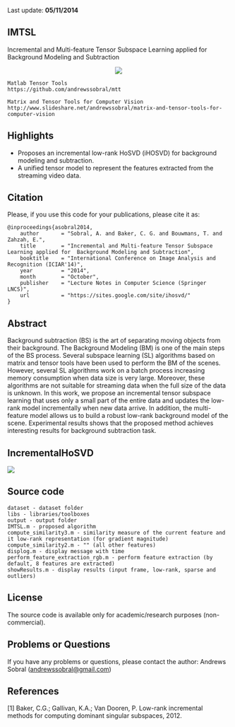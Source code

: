 Last update: **05/11/2014**

IMTSL
-----
Incremental and Multi-feature Tensor Subspace Learning applied for Background Modeling and Subtraction

<p align="center"><img src="https://sites.google.com/site/ihosvd/_/rsrc/1405352965295/ihosvd.png" /></p>

```
Matlab Tensor Tools
https://github.com/andrewssobral/mtt

Matrix and Tensor Tools for Computer Vision 
http://www.slideshare.net/andrewssobral/matrix-and-tensor-tools-for-computer-vision
```

Highlights
----------
* Proposes an incremental low-rank HoSVD (iHOSVD) for background modeling and subtraction.
* A unified tensor model to represent the features extracted from the streaming video data.

Citation
---------
Please, if you use this code for your publications, please cite it as:
```
@inproceedings{asobral2014,
    author       = "Sobral, A. and Baker, C. G. and Bouwmans, T. and Zahzah, E.",
    title        = "Incremental and Multi-feature Tensor Subspace Learning applied for  Background Modeling and Subtraction",
    booktitle    = "International Conference on Image Analysis and Recognition (ICIAR'14)",
    year         = "2014",
    month        = "October",
    publisher    = "Lecture Notes in Computer Science (Springer LNCS)",
    url          = "https://sites.google.com/site/ihosvd/"
}
```

Abstract
--------
Background subtraction (BS) is the art of separating moving objects from their background. The Background Modeling (BM) is one of the main steps of the BS process. Several subspace learning (SL) algorithms based on matrix and tensor tools have been used to perform the BM of the scenes. However, several SL algorithms work on a batch process increasing memory consumption when data size is very large. Moreover, these algorithms are not suitable for streaming data when the full size of the data is unknown. In this work, we propose an incremental tensor subspace learning that uses only a small part of the entire data and updates the low-rank model incrementally when new data arrive. In addition, the multi-feature model allows us to build a robust low-rank background model of the scene. Experimental results shows that the proposed method achieves interesting results for background subtraction task.

IncrementalHoSVD
----------------
<p align="left"><img src="https://sites.google.com/site/ihosvd/incrementalHOSVD.png?width=600" /></p>

Source code
-----------
```
dataset - dataset folder
libs - libraries/toolboxes
output - output folder
IMTSL.m - proposed algorithm
compute_similarity3.m - similarity measure of the current feature and it low-rank representation (for gradient magnitude)
compute_similarity2.m - "" (all other features)
displog.m - display message with time
perform_feature_extraction_rgb.m - perform feature extraction (by default, 8 features are extracted)
showResults.m - display results (input frame, low-rank, sparse and outliers)
```

License
-------
The source code is available only for academic/research purposes (non-commercial).

Problems or Questions
---------------------
If you have any problems or questions, please contact the author: Andrews Sobral (andrewssobral@gmail.com)

References
----------
[1] Baker, C.G.; Gallivan, K.A.; Van Dooren, P. Low-rank incremental methods for computing dominant singular subspaces, 2012.
